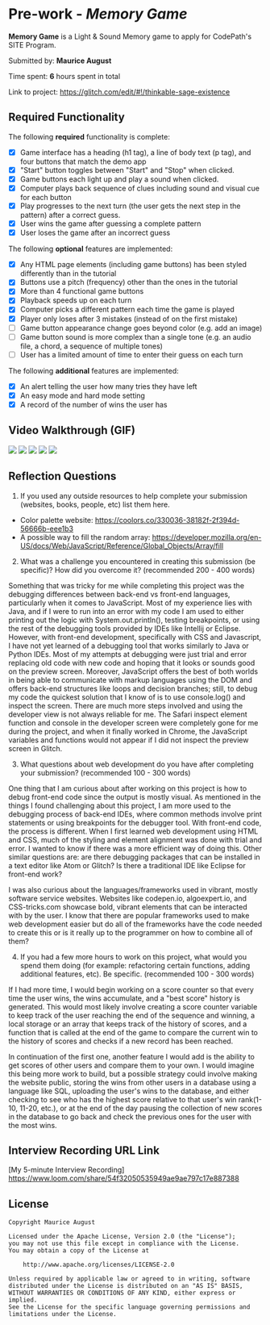 # Pre-work - *Memory Game*

**Memory Game** is a Light & Sound Memory game to apply for CodePath's SITE Program. 

Submitted by: **Maurice August**

Time spent: **6** hours spent in total

Link to project: https://glitch.com/edit/#!/thinkable-sage-existence

## Required Functionality

The following **required** functionality is complete:

* [X] Game interface has a heading (h1 tag), a line of body text (p tag), and four buttons that match the demo app
* [X] "Start" button toggles between "Start" and "Stop" when clicked. 
* [X] Game buttons each light up and play a sound when clicked. 
* [X] Computer plays back sequence of clues including sound and visual cue for each button
* [X] Play progresses to the next turn (the user gets the next step in the pattern) after a correct guess. 
* [X] User wins the game after guessing a complete pattern
* [X] User loses the game after an incorrect guess

The following **optional** features are implemented:

* [X] Any HTML page elements (including game buttons) has been styled differently than in the tutorial
* [X] Buttons use a pitch (frequency) other than the ones in the tutorial
* [X] More than 4 functional game buttons
* [X] Playback speeds up on each turn
* [X] Computer picks a different pattern each time the game is played
* [X] Player only loses after 3 mistakes (instead of on the first mistake)
* [ ] Game button appearance change goes beyond color (e.g. add an image)
* [ ] Game button sound is more complex than a single tone (e.g. an audio file, a chord, a sequence of multiple tones)
* [ ] User has a limited amount of time to enter their guess on each turn

The following **additional** features are implemented:

- [X] An alert telling the user how many tries they have left
- [X] An easy mode and hard mode setting
- [X] A record of the number of wins the user has

## Video Walkthrough (GIF)

![](https://user-images.githubusercontent.com/85422454/159787660-f531e9a2-f855-4bb6-bb63-737ca232af7d.gif)
![](https://user-images.githubusercontent.com/85422454/159141421-3cd59169-c024-44ba-aa8d-dcf6bdad2b32.gif)
![](https://user-images.githubusercontent.com/85422454/159141439-033b48e4-8ccf-4261-a34f-2d0464134682.gif)
![](https://user-images.githubusercontent.com/85422454/159141444-5eafad38-c24a-4b6f-ae0f-6fdd4a6d6147.gif)
![](https://user-images.githubusercontent.com/85422454/159141449-1dfd0ba0-6c73-458d-a8e3-be05430c8212.gif)

## Reflection Questions
1. If you used any outside resources to help complete your submission (websites, books, people, etc) list them here. 
- Color palette website: https://coolors.co/330036-38182f-2f394d-56666b-eee1b3
- A possible way to fill the random array: https://developer.mozilla.org/en-US/docs/Web/JavaScript/Reference/Global_Objects/Array/fill

2. What was a challenge you encountered in creating this submission (be specific)? How did you overcome it? (recommended 200 - 400 words)
  
  Something that was tricky for me while completing this project was the debugging differences between back-end vs front-end languages, particularly when it comes to JavaScript. Most of my experience lies with Java, and if I were to run into an error with my code I am used to either printing out the logic with System.out.println(), testing breakpoints, or using the rest of the debugging tools provided by IDEs like Intellij or Eclipse. However, with front-end development, specifically with CSS and Javascript, I have not yet learned of a debugging tool that works similarly to Java or Python IDEs. Most of my attempts at debugging were just trial and error replacing old code with new code and hoping that it looks or sounds good on the preview screen. Moreover, JavaScript offers the best of both worlds in being able to communicate with markup languages using the DOM and offers back-end structures like loops and decision branches; still, to debug my code the quickest solution that I know of is to use console.log() and inspect the screen. There are much more steps involved and using the developer view is not always reliable for me. The Safari inspect element function and console in the developer screen were completely gone for me during the project, and when it finally worked in Chrome, the JavaScript variables and functions would not appear if I did not inspect the preview screen in Glitch.

3. What questions about web development do you have after completing your submission? (recommended 100 - 300 words) 

One thing that I am curious about after working on this project is how to debug front-end code since the output is mostly visual. As mentioned in the things I found challenging about this project, I am more used to the debugging process of back-end IDEs, where common methods involve print statements or using breakpoints for the debugger tool. With front-end code, the process is different. When I first learned web development using HTML and CSS, much of the styling and element alignment was done with trial and error. I wanted to know if there was a more efficient way of doing this. Other similar questions are: are there debugging packages that can be installed in a text editor like Atom or Glitch? Is there a traditional IDE like Eclipse for front-end work?

I was also curious about the languages/frameworks used in vibrant, mostly software service websites. Websites like codepen.io, algoexpert.io, and CSS-tricks.com showcase bold, vibrant elements that can be interacted with by the user. I know that there are popular frameworks used to make web development easier but do all of the frameworks have the code needed to create this or is it really up to the programmer on how to combine all of them? 

4. If you had a few more hours to work on this project, what would you spend them doing (for example: refactoring certain functions, adding additional features, etc). Be specific. (recommended 100 - 300 words) 

If I had more time, I would begin working on a score counter so that every time the user wins, the wins accumulate, and a "best score" history is generated. This would most likely involve creating a score counter variable to keep track of the user reaching the end of the sequence and winning, a local storage or an array that keeps track of the history of scores, and a function that is called at the end of the game to compare the current win to the history of scores and checks if a new record has been reached. 

In continuation of the first one, another feature I would add is the ability to get scores of other users and compare them to your own. I would imagine this being more work to build, but a possible strategy could involve making the website public, storing the wins from other users in a database using a language like SQL, uploading the user's wins to the database, and either checking to see who has the highest score relative to that user's win rank(1-10, 11-20, etc.), or at the end of the day pausing the collection of new scores in the database to go back and check the previous ones for the user with the most wins. 

## Interview Recording URL Link

[My 5-minute Interview Recording] https://www.loom.com/share/54f32050535949ae9ae797c17e887388


## License

    Copyright Maurice August

    Licensed under the Apache License, Version 2.0 (the "License");
    you may not use this file except in compliance with the License.
    You may obtain a copy of the License at

        http://www.apache.org/licenses/LICENSE-2.0

    Unless required by applicable law or agreed to in writing, software
    distributed under the License is distributed on an "AS IS" BASIS,
    WITHOUT WARRANTIES OR CONDITIONS OF ANY KIND, either express or implied.
    See the License for the specific language governing permissions and
    limitations under the License.
